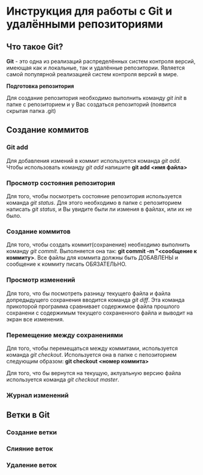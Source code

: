 # **Инструкция для работы с Git и удалёнными репозиториями**
## **Что такое Git?**

**Git** - это одна из реализаций распределённых систем контроля версий, имеющая как и локальные, так и удалённые репозитории. Является самой популярной реализацией систем контроля версий в мире.

**Подготовка репозитория**

Для создание репозитория необходимо выполнить команду *git init* в папке с репозиторием и у Вас создаться репозиторий (появится скрытая папка .git)

## **Создание коммитов**

### **Git add**

Для добавления измений в коммит используется команда *git add*. Чтобы использовать команду *git add* напишите **git add <имя файла>**

### **Просмотр состояния репозитория**

Для того, чтобы посмотреть состояние репозитория используется команда *git status*. Для этого необходимо в папке с репозиторием написать *git status*, и Вы увидите были ли измения в файлах, или их не было.

### **Создание коммитов**

Для того, чтобы создать коммит(сохранение) необходимо выполнить команду *git commit*. Выполняется она так: **git commit -m "<сообщение к коммиту>**. Все файлы для коммита должны быть ДОБАВЛЕНЫ и сообщение к коммиту писать ОБЯЗАТЕЛЬНО.

### **Просмотр изменений**

Для того, что бы посмотреть разницу текущего файла и файла допредыдущего сохранения вводится команда *git diff*. Эта команда прикоторой программа сравнивает содержимое файла прошлого сохранени с содержимым текущего сохраненного файла и выводит на экран все изменения. 

### **Перемещение между сохранениями**

Для того, чтобы перемещаться между коммитами, используется команда *git checkout*. Используется она в папке с пепозиторием следующим образом: **git checkout <номер коммита>**

Для того, что бы вернутся на текущую, аклуальную версию файла используется команда *git checkout master*.

### **Журнал изменений**

## **Ветки в Git**
### **Создание ветки**

### **Слияние веток**

### **Удаление веток**